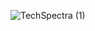 ![TechSpectra (1)](https://github.com/TechSpectra/.github/assets/113163028/d8d7e8c3-127a-4334-a0d2-6819e46bd5e4)
